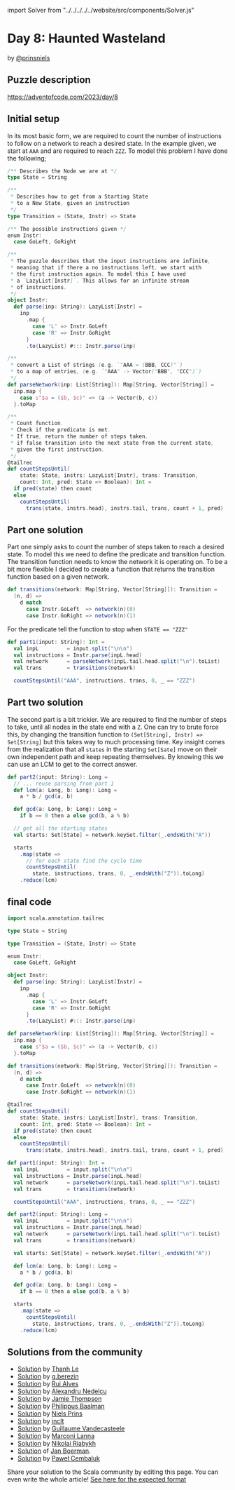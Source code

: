 import Solver from "../../../../../website/src/components/Solver.js"

# Day 8: Haunted Wasteland

by [@prinsniels](https://github.com/prinsniels)

## Puzzle description

https://adventofcode.com/2023/day/8

## Initial setup
In its most basic form, we are required to count the number of instructions to follow on a network to reach a desired state. In the example given, we start at `AAA` and are required to reach `ZZZ`. To model this problem I have done the following;

```scala
/** Describes the Node we are at */
type State = String

/**
 * Describes how to get from a Starting State
 * to a New State, given an instruction
 */
type Transition = (State, Instr) => State

/** The possible instructions given */
enum Instr:
  case GoLeft, GoRight

/**
 * The puzzle describes that the input instructions are infinite,
 * meaning that if there a no instructions left, we start with
 * the first instruction again. To model this I have used
 * a `LazyList[Instr]`. This allows for an infinite stream
 * of instructions.
 */
object Instr:
  def parse(inp: String): LazyList[Instr] =
    inp
      .map {
        case 'L' => Instr.GoLeft
        case 'R' => Instr.GoRight
      }
      .to(LazyList) #::: Instr.parse(inp)

/**
 * convert a List of strings (e.g. `"AAA = (BBB, CCC)"`)
 * to a map of entries, (e.g. `"AAA" -> Vector("BBB", "CCC")`)
 */
def parseNetwork(inp: List[String]): Map[String, Vector[String]] =
  inp.map {
    case s"$a = ($b, $c)" => (a -> Vector(b, c))
  }.toMap

/**
 * Count function.
 * Check if the predicate is met.
 * If true, return the number of steps taken,
 * if false transition into the next state from the current state,
 * given the first instruction.
 */
@tailrec
def countStepsUntil(
    state: State, instrs: LazyList[Instr], trans: Transition,
    count: Int, pred: State => Boolean): Int =
  if pred(state) then count
  else
    countStepsUntil(
      trans(state, instrs.head), instrs.tail, trans, count + 1, pred)
```

## Part one solution
Part one simply asks to count the number of steps taken to reach a desired state. To model this we need to define the predicate and transition function.
The transition function needs to know the network it is operating on. To be a bit more flexible I decided to create a function that returns the transition function based on a given network.
```scala
def transitions(network: Map[String, Vector[String]]): Transition =
  (n, d) =>
    d match
      case Instr.GoLeft  => network(n)(0)
      case Instr.GoRight => network(n)(1)
```

For the predicate tell the function to stop when `STATE == "ZZZ"`
```scala
def part1(input: String): Int =
  val inpL         = input.split("\n\n")
  val instructions = Instr.parse(inpL.head)
  val network      = parseNetwork(inpL.tail.head.split("\n").toList)
  val trans        = transitions(network)

  countStepsUntil("AAA", instructions, trans, 0, _ == "ZZZ")
```

## Part two solution
The second part is a bit trickier. We are required to find the number of steps to take, until all nodes in the state end with a `Z`. One can try to brute force this, by changing the transition function to `(Set[String], Instr) => Set[String]` but this takes way to much processing time.
Key insight comes from the realization that all `states` in the starting `Set[Sate]` move on their own independent path and keep repeating themselves. By knowing this we can use an LCM to get to the correct answer.

```scala
def part2(input: String): Long =
  // ... reuse parsing from part 1
  def lcm(a: Long, b: Long): Long =
    a * b / gcd(a, b)

  def gcd(a: Long, b: Long): Long =
    if b == 0 then a else gcd(b, a % b)

  // get all the starting states
  val starts: Set[State] = network.keySet.filter(_.endsWith("A"))

  starts
    .map(state =>
      // for each state find the cycle time
      countStepsUntil(
        state, instructions, trans, 0, _.endsWith("Z")).toLong)
    .reduce(lcm)
```

## final code
```scala
import scala.annotation.tailrec

type State = String

type Transition = (State, Instr) => State

enum Instr:
  case GoLeft, GoRight

object Instr:
  def parse(inp: String): LazyList[Instr] =
    inp
      .map {
        case 'L' => Instr.GoLeft
        case 'R' => Instr.GoRight
      }
      .to(LazyList) #::: Instr.parse(inp)

def parseNetwork(inp: List[String]): Map[String, Vector[String]] =
  inp.map {
    case s"$a = ($b, $c)" => (a -> Vector(b, c))
  }.toMap

def transitions(network: Map[String, Vector[String]]): Transition =
  (n, d) =>
    d match
      case Instr.GoLeft  => network(n)(0)
      case Instr.GoRight => network(n)(1)

@tailrec
def countStepsUntil(
    state: State, instrs: LazyList[Instr], trans: Transition,
    count: Int, pred: State => Boolean): Int =
  if pred(state) then count
  else
    countStepsUntil(
      trans(state, instrs.head), instrs.tail, trans, count + 1, pred)

def part1(input: String): Int =
  val inpL         = input.split("\n\n")
  val instructions = Instr.parse(inpL.head)
  val network      = parseNetwork(inpL.tail.head.split("\n").toList)
  val trans        = transitions(network)

  countStepsUntil("AAA", instructions, trans, 0, _ == "ZZZ")

def part2(input: String): Long =
  val inpL         = input.split("\n\n")
  val instructions = Instr.parse(inpL.head)
  val network      = parseNetwork(inpL.tail.head.split("\n").toList)
  val trans        = transitions(network)

  val starts: Set[State] = network.keySet.filter(_.endsWith("A"))

  def lcm(a: Long, b: Long): Long =
    a * b / gcd(a, b)

  def gcd(a: Long, b: Long): Long =
    if b == 0 then a else gcd(b, a % b)

  starts
    .map(state =>
      countStepsUntil(
        state, instructions, trans, 0, _.endsWith("Z")).toLong)
    .reduce(lcm)
```

## Solutions from the community

- [Solution](https://github.com/lenguyenthanh/aoc-2023/blob/main/Day08.scala) by [Thanh Le](https://github.com/lenguyenthanh)
- [Solution](https://github.com/GrigoriiBerezin/advent_code_2023/tree/master/task08/src/main/scala) by [g.berezin](https://github.com/GrigoriiBerezin)
- [Solution](https://github.com/xRuiAlves/advent-of-code-2023/blob/main/Day8.scala) by [Rui Alves](https://github.com/xRuiAlves/)
- [Solution](https://github.com/alexandru/advent-of-code/blob/main/scala3/2023/src/main/scala/day8.scala) by [Alexandru Nedelcu](https://github.com/alexandru/)
- [Solution](https://github.com/bishabosha/advent-of-code-2023/blob/main/2023-day08.scala) by [Jamie Thompson](https://github.com/bishabosha)
- [Solution](https://github.com/Philippus/adventofcode/blob/main/src/main/scala/adventofcode2023/Day08.scala) by [Philippus Baalman](https://github.com/philippus)
- [Solution](https://github.com/prinsniels/AdventOfCode2023/blob/main/src/main/scala/solutions/day08.scala) by [Niels Prins](https://github.com/prinsniels)
- [Solution](https://github.com/jnclt/adventofcode2023/blob/main/day08/haunted-wasteland.sc) by [jnclt](https://github.com/jnclt)
- [Solution](https://github.com/guycastle/advent_of_code_2023/blob/main/src/main/scala/days/day08/DayEight.scala) by [Guillaume Vandecasteele](https://github.com/guycastle/)
- [Solution](https://github.com/marconilanna/advent-of-code/blob/master/2023/Day08.scala) by [Marconi Lanna](https://github.com/marconilanna)
- [Solution](https://github.com/nryabykh/aoc2023/blob/master/src/main/scala/aoc2023/Day08.scala) by [Nikolai Riabykh](https://github.com/nryabykh)
- [Solution](https://github.com/Jannyboy11/AdventOfCode2023/blob/master/src/main/scala/day08/Day08.scala) of [Jan Boerman](https://twitter.com/JanBoerman95).
- [Solution](https://github.com/AvaPL/Advent-of-Code-2023/tree/main/src/main/scala/day8) by [Paweł Cembaluk](https://github.com/AvaPL)

Share your solution to the Scala community by editing this page.
You can even write the whole article! [See here for the expected format](https://github.com/scalacenter/scala-advent-of-code/discussions/424)
